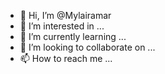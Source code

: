 - 👋 Hi, I’m @Mylairamar
- 👀 I’m interested in ...
- 🌱 I’m currently learning ...
- 💞️ I’m looking to collaborate on ...
- 📫 How to reach me ...

<!---
Mylairamar/Mylairamar is a ✨ special ✨ repository because its `README.md` (this file) appears on your GitHub profile.
You can click the Preview link to take a look at your changes.
--->
